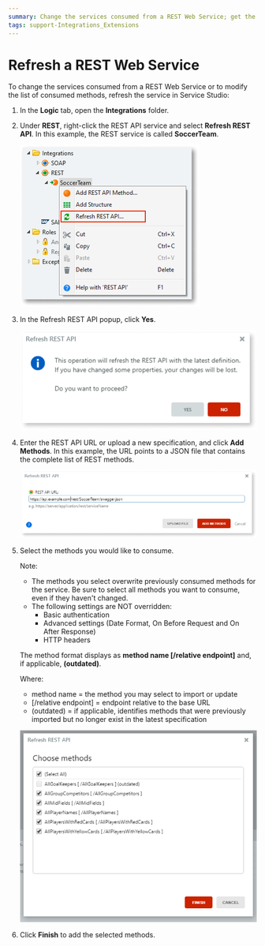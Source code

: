```yaml
---
summary: Change the services consumed from a REST Web Service; get the latest changes or modify the list of consumed methods in Service Studio.
tags: support-Integrations_Extensions
---
```


# Refresh a REST Web Service

To change the services consumed from a REST Web Service or to modify the list of consumed methods, refresh the service in Service Studio:

1. In the **Logic** tab, open the **Integrations** folder.

2. Under **REST**, right-click the REST API service and select **Refresh REST API**. In this example, the REST service is called **SoccerTeam**.

    ![](images/ss-rest-refresh-1.png)

3. In the Refresh REST API popup, click **Yes**. 

    ![](images/ss-rest-refresh-confirm-2.png)

4. Enter the REST API URL or upload a new specification, and click **Add Methods**. In this example, the URL points to a JSON file that contains the complete list of REST methods.

    ![](images/ss-rest-refresh-URL-3.png)

5. Select the methods you would like to consume. 

    Note: 
    * The methods you select overwrite previously consumed methods for the service. Be sure to select all methods you want to consume, even if they haven't changed.
    * The following settings are NOT overridden: 
        * Basic authentication
        * Advanced settings (Date Format, On Before Request and On After Response)
        * HTTP headers

    The method format displays as **method name [/relative endpoint]** and, if applicable, **(outdated)**. 

    Where:
    * method name = the method you may select to import or update
    *  [/relative endpoint] = endpoint relative to the base URL
    *  (outdated) = if applicable, identifies methods that were previously imported but no longer exist in the latest specification

    ![](images/ss-rest-refresh-methods-4.png)


6. Click **Finish** to add the selected methods.  

